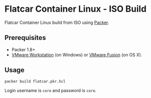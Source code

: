 # Flatcar Container Linux - ISO Build

Flatcar Container Linux build from ISO using [Packer](https://www.packer.io/).
## Prerequisites

- Packer 1.8+
- [VMware Workstation](https://www.vmware.com/au/products/workstation-pro.html) (on Windows) or [VMware Fusion](https://www.vmware.com/au/products/fusion.html) (on OS X).

## Usage

```sh
packer build flatcar.pkr.hcl
```

Login username is `core` and password is `core`.
